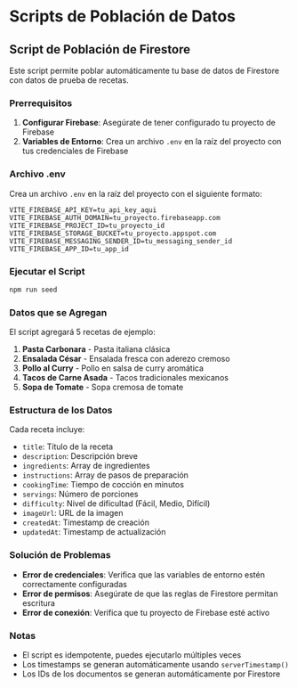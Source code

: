 # Scripts de Población de Datos

## Script de Población de Firestore

Este script permite poblar automáticamente tu base de datos de Firestore con datos de prueba de recetas.

### Prerrequisitos

1. **Configurar Firebase**: Asegúrate de tener configurado tu proyecto de Firebase
2. **Variables de Entorno**: Crea un archivo `.env` en la raíz del proyecto con tus credenciales de Firebase

### Archivo .env

Crea un archivo `.env` en la raíz del proyecto con el siguiente formato:

```env
VITE_FIREBASE_API_KEY=tu_api_key_aqui
VITE_FIREBASE_AUTH_DOMAIN=tu_proyecto.firebaseapp.com
VITE_FIREBASE_PROJECT_ID=tu_proyecto_id
VITE_FIREBASE_STORAGE_BUCKET=tu_proyecto.appspot.com
VITE_FIREBASE_MESSAGING_SENDER_ID=tu_messaging_sender_id
VITE_FIREBASE_APP_ID=tu_app_id
```

### Ejecutar el Script

```bash
npm run seed
```

### Datos que se Agregan

El script agregará 5 recetas de ejemplo:

1. **Pasta Carbonara** - Pasta italiana clásica
2. **Ensalada César** - Ensalada fresca con aderezo cremoso
3. **Pollo al Curry** - Pollo en salsa de curry aromática
4. **Tacos de Carne Asada** - Tacos tradicionales mexicanos
5. **Sopa de Tomate** - Sopa cremosa de tomate

### Estructura de los Datos

Cada receta incluye:
- `title`: Título de la receta
- `description`: Descripción breve
- `ingredients`: Array de ingredientes
- `instructions`: Array de pasos de preparación
- `cookingTime`: Tiempo de cocción en minutos
- `servings`: Número de porciones
- `difficulty`: Nivel de dificultad (Fácil, Medio, Difícil)
- `imageUrl`: URL de la imagen
- `createdAt`: Timestamp de creación
- `updatedAt`: Timestamp de actualización

### Solución de Problemas

- **Error de credenciales**: Verifica que las variables de entorno estén correctamente configuradas
- **Error de permisos**: Asegúrate de que las reglas de Firestore permitan escritura
- **Error de conexión**: Verifica que tu proyecto de Firebase esté activo

### Notas

- El script es idempotente, puedes ejecutarlo múltiples veces
- Los timestamps se generan automáticamente usando `serverTimestamp()`
- Los IDs de los documentos se generan automáticamente por Firestore 